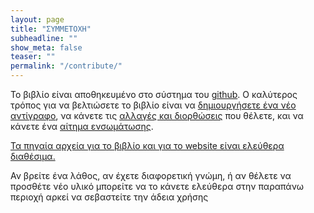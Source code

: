```yaml
---
layout: page
title: "ΣΥΜΜΕΤΟΧΗ"
subheadline: ""
show_meta: false
teaser: ""
permalink: "/contribute/"
---
```


Το βιβλίο είναι αποθηκευμένο στο σύστημα του [github](http://www.github.com). Ο καλύτερος τρόπος για να βελτιώσετε το βιβλίο είναι να [δημιουργήσετε ένα νέο αντίγραφο](https://guides.github.com/activities/forking/), να κάνετε τις [αλλαγές και διορθώσεις](https://guides.github.com/introduction/flow/) που θέλετε, και να κάνετε ένα [αίτημα ενσωμάτωσης](https://guides.github.com/activities/hello-world/#pr).

[Τα πηγαία αρχεία για το βιβλίο και για το website είναι ελεύθερα διαθέσιμα.](https://github.com/pibook/pibookgr)

Αν βρείτε ένα λάθος, αν έχετε διαφορετική γνώμη, ή αν θέλετε να προσθέτε νέο υλικό μπορείτε να το κάνετε ελεύθερα στην παραπάνω περιοχή αρκεί να σεβαστείτε την άδεια χρήσης
